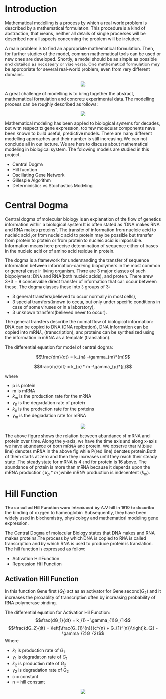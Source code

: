 # Introduction

Mathematical modelling is a process by which a real world problem is described by a mathematical formulation. This procedure is a kind of abstraction, that means, neither all details of single processes will be described nor all aspects concerning the problem will be included.

A main problem is to find an appropriate mathematical formulation. Then, for further studies of the model, common mathematical tools can be used or new ones are developed. Shortly, a model should be as simple as possible and detailed as necessary or vise versa. One mathematical formulation may be appropriate for several real-world problem, even from very different domains. 

<p align="center">
  <img src="../main/Latex/workflow_1.jpg" />
</p>

A great challenge of modelling is to bring together the abstract, mathematical formulation and concrete experimental data. The modelling process can be roughly described as follows:

<p align="center">
  <img src="../main/Latex/workflow_2.jpg" />
</p>

 Mathematical modeling has been applied to biological systems for decades, but with respect to gene  expression, too few molecular components have been known to build useful, predictive models. There are many different modelling approaches and their number is still increasing. We can not conclude all in our lecture. We are here to discuss about mathematical modeling in biological system. The following models are studied in this project.
 
 * Central Dogma
 * Hill fucntion
 * Oscillating Gene Network
 * Gillespie Algorithm
 * Deterministics vs Stochastics Modeling
 
 # Central Dogma

Central dogma of molecular biology is an explanation of the flow of genetics information within a biological system.It is often stated as "DNA makes RNA and RNA makes proteins". The transfer of information from nucleic acid to nucleic acid ,or from nucleic acid to protein may be possible but transfer from protein to protein or from protein to nucleic acid is impossible. Information means here precise determination of sequence either of bases in the nucleic acid or of amino acid residue in protein.

The dogma is a framework for understanding the transfer of sequence information between information-carrying biopolymers in the most common or general case in living organism. There are 3 major classes of such biopolymers: DNA and RNA(both nucleic acids), and protein. There arew 3*3 = 9 conceivable direct transfer of information that can occur between these. The dogma classes these into 3 groups of 3:
* 3 general transfers(believed to occur normally in most cells),
* 3 special transfers(known to occur, but only under specific conditions in case of some viruses or in a laboratory),
* 3 unknown transfers(believed never to occur).

The general transfers describe the normal flow of biological information: DNA can be copied to DNA (DNA replication), DNA information can be copied into mRNA, (transcription), and proteins can be synthesized using the information in mRNA as a template (translation).

 The differential equation for model of central dogma:

$$\frac{dm}{dt} = k_{m} -\gamma_{m}*{m}$$

$$\frac{dp}{dt} = k_{p} * m -\gamma_{p}*{p}$$

where

* p is protein
* m is mRNA
* $k_{m}$ is the production rate for the mRNA
* $\gamma_{p}$ is the degradation rate of protein
* $k_{p}$ is the production rate for the proteins
* $\gamma_{m}$ is the degradation rate for mRNA

<p align="center">
  <img src="../main/Central_Dogma/centra_dogma_1.jpg" />
</p>


The above figure shows the relation between abundance of mRNA and protein over time.  Along the y-axis, we have the time axis and along x-axis we have abundance of both mRNA and protein. We observe that M(blue line) denotes mRNA in the above fig while P(red line) denotes protein.Both of them starts at zero and then they increases until they reach their steady state .The steady state for mRNA is 4 and for protein is 16 above. The abundance of protein is more than mRNA because it depends upon the mRNA production ( $k_{p} * m$ )while mRNA production is indepentent ($k_{m}$).


# Hill Function

The so called Hill Function were  introduced by A.V hill in 1910 to describe the binding of oxygen to hameoglobin. Subsequently,  they have been widely used in biochemistry, physicology and  mathematical modeling gene expression.

The Central Dogma of molecular Biology states that DNA makes and RNA makes proteins.The process by which DNA is copied to RNA is called transcription and by which RNA is used to produce protein is translation. The hill function is expressed as follow:
* Activation Hill Function 
* Repression Hill Function

## Activation Hill Function

In this  function Gene first ($G_{1}$) act as an activator  for Gene second($G_{2}$) and it increases the probablity of transcription often by increasing probability of RNA polymerase binding.

The differential equation for Activation Hil Function:
$$\frac{dG_1}{dt} = k_{1} - \gamma_{1}G_{1}$$
$$\frac{dG_2}{dt} = \left[\frac{G_{1}^{n}}{c^{n} + G_{1}^{n}}\right]k_{2} - \gamma_{2}G_{2}$$
Where
* $k_{1}$ is production rate of $G_{1}$
* $\gamma_{1}$ is degradation rate of $G_{1}$
* $k_{2}$ is production rate of $G_{2}$
* $\gamma_{2}$ is degradation rate of $G_{2}$
* c = constant
* n =  hill constant 
       
<p align="center">
  <img src="../main/Hill_function/Hill_function_Activation_1.jpg" />
</p>
